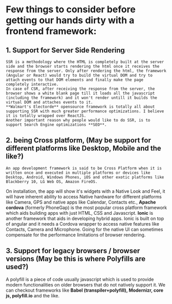 
# Few things to consider before getting our hands dirty with a frontend framework:
## 1. Support for Server Side Rendering
	SSR is a methodology where the HTML is completely built at the server side and the browser starts rendering the html once it receives the response from the server. Only after rendering the html, the framework (Angular or React) would try to build the virtual DOM and try to attach events to that DOM elements and finally make the page completely interactive.
	In case of CSR, after receiving the response from the server, the browser shows a white blank page till it loads all the javascript (including the framework) and it won't render untill it builds the virtual DOM and attaches events to it.
	**Walmart's Electorde** opensource framework is totally all about supporting SSR with much greater performance optimizations. I believe it is totally wrapped over ReactJS.
	Another important reason why people would like to do SSR, is to support Search Engine optimizations **SEO**.
## 2. being Cross platform, (May be support for different platforms like Desktop, Mobile and the like?)
	An app development framework is said to be Cross Platform when it is written once and executed in multiple platforms or devices like Desktop, Android, Windows Phones, iOS and other exotic platforms like Blackberry 10, LG Web OS, Amazon FireOS.
On installation, the app will show it's widgets with a Native Look and Feel, it will have inherent ability to access Native hardware for different platforms like Camera, GPS and native apps like Calendar, Contacts etc.,
**Apache cordova** (formerly PhoneGap) is the most popular cross platform framework which aids building apps with just HTML, CSS and Javascript.
**Ionic** is another framework that aids in developing hybrid apps.
Ionic is built on top of angular and it needs a Cordova wrapper to access native features like Contacts, Camera and Microphone.
Going for the native UI can sometimes compensate for the performance limitations of browser rendering.
## 3. Support for legacy browsers / browser versions (May be this is where Polyfills are used?)
A polyfill is a piece of code usually javascript which is used to provide modern functionalities on older browsers that do not natively support it.
We can checkout frameworks like **Babel (transpiler+polyfill), Modernizr, core js, polyfill.io** and the like.
